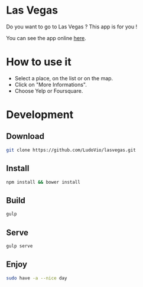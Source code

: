 # Las Vegas

Do you want to go to Las Vegas ?
This app is for you !

You can see the app online [here]().

# How to use it

* Select a place, on the list or on the map.
* Click on "More Informations".
* Choose Yelp or Foursquare.

# Development

## Download

```sh
git clone https://github.com/LudoVio/lasvegas.git
```

## Install

```sh
npm install && bower install
```

## Build

```sh
gulp
```

## Serve

```sh
gulp serve
```

## Enjoy

```sh
sudo have -a --nice day
```
